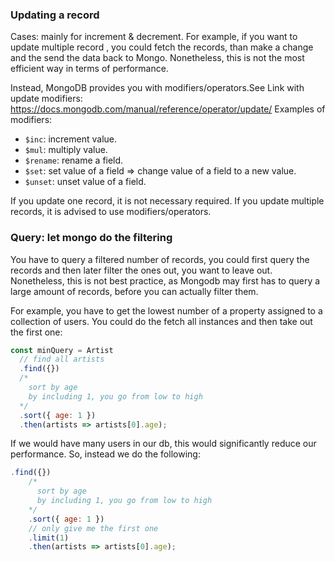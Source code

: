 ### Updating a record 
Cases:  mainly for increment & decrement. For example, if you want to update multiple record , you could fetch the records, than make a change and the send the data back to Mongo. Nonetheless, this is not the most efficient way in terms of performance. 

Instead, MongoDB provides you with modifiers/operators.See Link with update modifiers: https://docs.mongodb.com/manual/reference/operator/update/
Examples of modifiers:
- `$inc`: increment value.
- `$mul`: multiply value.
- `$rename`: rename a field. 
- `$set`: set value of a field => change value of a field to a new value. 
- `$unset`: unset value of a field. 

If you update one record, it is not necessary required. If you update multiple records, it is advised to use modifiers/operators.

### Query: let mongo do the filtering
You have to query a filtered number of records, you could first query the records and then later filter the ones out, you want to leave out. Nonetheless, this is not best practice, as Mongodb may first has to query a large amount of records, before you can actually filter them. 

For example, you have to get the lowest number of a property assigned to a collection of users. You could do the fetch all instances and then take out the first one:
```js
const minQuery = Artist
  // find all artists
  .find({})
  /* 
    sort by age
    by including 1, you go from low to high
  */
  .sort({ age: 1 })
  .then(artists => artists[0].age);
```
If we would have many users in our db, this would significantly reduce our performance. So, instead we do the following:
```js
.find({})
    /* 
      sort by age
      by including 1, you go from low to high
    */
    .sort({ age: 1 })
    // only give me the first one
    .limit(1)
    .then(artists => artists[0].age);
```





